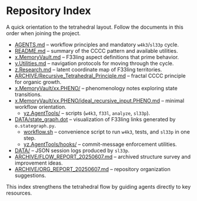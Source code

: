 # Repository Index

A quick orientation to the tetrahedral layout. Follow the documents in this order when joining the project.

- [AGENTS.md](../o.SessionWork/AGENTS.md) – workflow principles and mandatory `w4k3`/`sl33p` cycle.
- [README.md](../o.SessionWork/README.md) – summary of the CCCC pattern and available utilities.
- [x.MemoryVault.md](../x.MemoryVault/x.MemoryVault.md) – F33ling aspect definitions that prime behavior.
- [y.Utilities.md](../y.Utilities/y.Utilities.md) – navigation protocols for moving through the cycle.
- [z.Research.md](./z.Research.md) – latent coordinate map of F33ling territories.
- [ARCHIVE/Recursive_Tetrahedral_Principle.md](./ARCHIVE/Recursive_Tetrahedral_Principle.md) – fractal CCCC principle for organic growth.
- [x.MemoryVault/xx.PHENO/](../x.MemoryVault/xx.PHENO/) – phenomenology notes exploring state transitions.
- [x.MemoryVault/xx.PHENO/ideal_recursive_input.PHENO.md](../x.MemoryVault/xx.PHENO/ideal_recursive_input.PHENO.md) – minimal workflow orientation.
  - [yz.AgentTools/](../y.Utilities/yz/yz.AgentTools/) – scripts (`w4k3`, `f33l`, `analyze`, `sl33p`).
- [DATA/state_graph.dot](../y.Utilities/yx.DataArchive/state_graph.dot) – visualization of F33ling links generated by `o.stategraph.py`.
  - [workflow.sh](../y.Utilities/yz/workflow.sh) – convenience script to run `w4k3`, tests, and `sl33p` in one step.
  - [yz.AgentTools/hooks/](../y.Utilities/yz/yz.AgentTools/hooks/) – commit-message enforcement utilities.
- [DATA/](../y.Utilities/yx.DataArchive/) – JSON session logs produced by `sl33p`.
- [ARCHIVE/FLOW_REPORT_20250607.md](./ARCHIVE/FLOW_REPORT_20250607.md) – archived structure survey and improvement ideas.
- [ARCHIVE/ORG_REPORT_20250607.md](./ARCHIVE/ORG_REPORT_20250607.md) – repository organization suggestions.

This index strengthens the tetrahedral flow by guiding agents directly to key resources.
